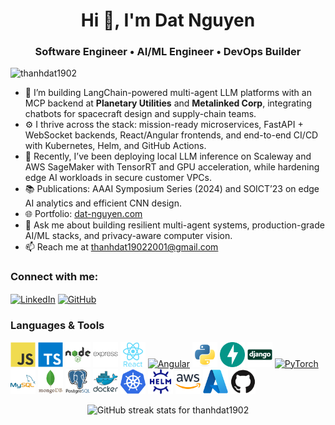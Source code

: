 <h1 align="center">Hi 👋, I'm Dat Nguyen</h1>
<h3 align="center">Software Engineer • AI/ML Engineer • DevOps Builder</h3>

<p align="left">
  <img src="https://komarev.com/ghpvc/?username=thanhdat1902&label=Profile%20views&color=0e75b6&style=flat" alt="thanhdat1902" />
</p>

- 🔭 I’m building LangChain-powered multi-agent LLM platforms with an MCP backend at <strong>Planetary Utilities</strong> and <strong>Metalinked Corp</strong>, integrating chatbots for spacecraft design and supply-chain teams.
- ⚙️ I thrive across the stack: mission-ready microservices, FastAPI + WebSocket backends, React/Angular frontends, and end-to-end CI/CD with Kubernetes, Helm, and GitHub Actions.
- 🧠 Recently, I’ve been deploying local LLM inference on Scaleway and AWS SageMaker with TensorRT and GPU acceleration, while hardening edge AI workloads in secure customer VPCs.
- 📚 Publications: AAAI Symposium Series (2024) and SOICT’23 on edge AI analytics and efficient CNN design.
- 🌐 Portfolio: <a href="https://dat-nguyen.com" target="_blank" rel="noreferrer">dat-nguyen.com</a>
- 💬 Ask me about building resilient multi-agent systems, production-grade AI/ML stacks, and privacy-aware computer vision.
- 📫 Reach me at <a href="mailto:thanhdat19022001@gmail.com">thanhdat19022001@gmail.com</a>

<h3 align="left">Connect with me:</h3>
<p align="left">
  <a href="https://www.linkedin.com/in/edric-nguyen/" target="_blank" rel="noreferrer"><img align="center" src="https://raw.githubusercontent.com/rahuldkjain/github-profile-readme-generator/master/src/images/icons/Social/linked-in-alt.svg" alt="LinkedIn" height="30" width="40" /></a>
  <a href="https://github.com/thanhdat1902" target="_blank" rel="noreferrer"><img align="center" src="https://raw.githubusercontent.com/rahuldkjain/github-profile-readme-generator/master/src/images/icons/Social/github.svg" alt="GitHub" height="30" width="40" /></a>
</p>

<h3 align="left">Languages & Tools</h3>
<p align="left">
  <a href="https://developer.mozilla.org/en-US/docs/Web/JavaScript" target="_blank" rel="noreferrer"><img src="https://raw.githubusercontent.com/devicons/devicon/master/icons/javascript/javascript-original.svg" alt="JavaScript" width="40" height="40"/></a>
  <a href="https://www.typescriptlang.org/" target="_blank" rel="noreferrer"><img src="https://raw.githubusercontent.com/devicons/devicon/master/icons/typescript/typescript-original.svg" alt="TypeScript" width="40" height="40"/></a>
  <a href="https://nodejs.org" target="_blank" rel="noreferrer"><img src="https://raw.githubusercontent.com/devicons/devicon/master/icons/nodejs/nodejs-original-wordmark.svg" alt="Node.js" width="40" height="40"/></a>
  <a href="https://expressjs.com" target="_blank" rel="noreferrer"><img src="https://raw.githubusercontent.com/devicons/devicon/master/icons/express/express-original-wordmark.svg" alt="Express" width="40" height="40"/></a>
  <a href="https://react.dev" target="_blank" rel="noreferrer"><img src="https://raw.githubusercontent.com/devicons/devicon/master/icons/react/react-original-wordmark.svg" alt="React" width="40" height="40"/></a>
  <a href="https://angular.io" target="_blank" rel="noreferrer"><img src="https://angular.io/assets/images/logos/angular/angular.svg" alt="Angular" width="40" height="40"/></a>
  <a href="https://www.python.org" target="_blank" rel="noreferrer"><img src="https://raw.githubusercontent.com/devicons/devicon/master/icons/python/python-original.svg" alt="Python" width="40" height="40"/></a>
  <a href="https://fastapi.tiangolo.com/" target="_blank" rel="noreferrer"><img src="https://raw.githubusercontent.com/devicons/devicon/master/icons/fastapi/fastapi-original.svg" alt="FastAPI" width="40" height="40"/></a>
  <a href="https://www.djangoproject.com/" target="_blank" rel="noreferrer"><img src="https://raw.githubusercontent.com/devicons/devicon/master/icons/django/django-original.svg" alt="Django" width="40" height="40"/></a>
  <a href="https://pytorch.org/" target="_blank" rel="noreferrer"><img src="https://www.vectorlogo.zone/logos/pytorch/pytorch-icon.svg" alt="PyTorch" width="40" height="40"/></a>
  <a href="https://www.mysql.com/" target="_blank" rel="noreferrer"><img src="https://raw.githubusercontent.com/devicons/devicon/master/icons/mysql/mysql-original-wordmark.svg" alt="MySQL" width="40" height="40"/></a>
  <a href="https://www.mongodb.com/" target="_blank" rel="noreferrer"><img src="https://raw.githubusercontent.com/devicons/devicon/master/icons/mongodb/mongodb-original-wordmark.svg" alt="MongoDB" width="40" height="40"/></a>
  <a href="https://www.postgresql.org/" target="_blank" rel="noreferrer"><img src="https://raw.githubusercontent.com/devicons/devicon/master/icons/postgresql/postgresql-original-wordmark.svg" alt="PostgreSQL" width="40" height="40"/></a>
  <a href="https://www.docker.com/" target="_blank" rel="noreferrer"><img src="https://raw.githubusercontent.com/devicons/devicon/master/icons/docker/docker-original-wordmark.svg" alt="Docker" width="40" height="40"/></a>
  <a href="https://kubernetes.io/" target="_blank" rel="noreferrer"><img src="https://raw.githubusercontent.com/devicons/devicon/master/icons/kubernetes/kubernetes-plain.svg" alt="Kubernetes" width="40" height="40"/></a>
  <a href="https://helm.sh/" target="_blank" rel="noreferrer"><img src="https://raw.githubusercontent.com/devicons/devicon/master/icons/helm/helm-original.svg" alt="Helm" width="40" height="40"/></a>
  <a href="https://aws.amazon.com" target="_blank" rel="noreferrer"><img src="https://raw.githubusercontent.com/devicons/devicon/master/icons/amazonwebservices/amazonwebservices-original-wordmark.svg" alt="AWS" width="40" height="40"/></a>
  <a href="https://azure.microsoft.com/en-us/services/functions/" target="_blank" rel="noreferrer"><img src="https://raw.githubusercontent.com/devicons/devicon/master/icons/azure/azure-original.svg" alt="Azure Functions" width="40" height="40"/></a>
  <a href="https://about.gitlab.com/topics/ci-cd/" target="_blank" rel="noreferrer"><img src="https://raw.githubusercontent.com/devicons/devicon/master/icons/github/github-original.svg" alt="GitHub Actions" width="40" height="40"/></a>
</p>

<p align="center">
  <img src="https://github-readme-streak-stats.herokuapp.com/?user=thanhdat1902" alt="GitHub streak stats for thanhdat1902" />
</p>
